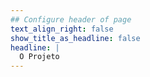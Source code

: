 ```yaml
---
## Configure header of page
text_align_right: false
show_title_as_headline: false
headline: |
  O Projeto
---
```


<!-- this is a subheadline -->

